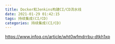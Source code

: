 ```yaml
---
title: Docker和Jenkins构建CI/CD流水线
date: 2021-01-29 01:42:15
tags: 持续集成(CI/CD)
categories: 持续集成(CI/CD)
---
```


https://www.infoq.cn/article/wht0wfmdrrbu-dtkh1xp
